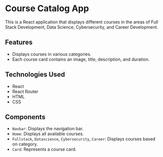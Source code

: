 # Course Catalog App

This is a React application that displays different courses in the areas of Full Stack Development, Data Science, Cybersecurity, and Career Development.

## Features

- Displays courses in various categories.
- Each course card contains an image, title, description, and duration.

## Technologies Used

- React
- React Router
- HTML
- CSS

## Components

- `Navbar`: Displays the navigation bar.
- `Home`: Displays all available courses.
- `Fullstack`, `Datascience`, `Cybersecurity`, `Career`: Displays courses based on category.
- `Card`: Represents a course card.